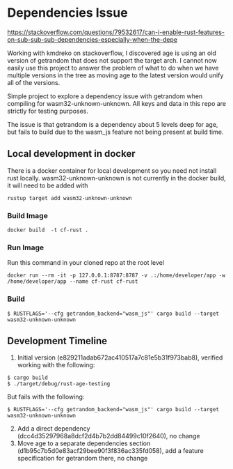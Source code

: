 # Dependencies Issue
https://stackoverflow.com/questions/79532617/can-i-enable-rust-features-on-sub-sub-sub-dependencies-especially-when-the-depe

Working with kmdreko on stackoverflow, I discovered age is using an old version of getrandom that does not support the target arch.  I cannot now easily use this project to answer the problem of what to do when we have multiple versions in the tree as moving age to the latest version would unify all of the versions.

Simple project to explore a dependency issue with getrandom when compiling for wasm32-unknown-unknown.  All keys and data in this repo are strictly for testing purposes.  

The issue is that getrandom is a dependency about 5 levels deep for age, but fails to build due to the wasm_js feature not being present at build time.

## Local development in docker
There is a docker container for local development so you need not install rust locally.  wasm32-unknown-unknown is not currently in the docker build, it will need to be added with 
```
rustup target add wasm32-unknown-unknown
```


### Build Image
```
docker build  -t cf-rust .
```
### Run Image
Run this command in your cloned repo at the root level
```
docker run --rm -it -p 127.0.0.1:8787:8787 -v .:/home/developer/app -w /home/developer/app --name cf-rust cf-rust
```
### Build
```
$ RUSTFLAGS='--cfg getrandom_backend="wasm_js"' cargo build --target wasm32-unknown-unknown
```

## Development Timeline

1. Initial version (e829211adab672ac410517a7c81e5b31f973bab8), verified working with the following:
```
$ cargo build
$ ./target/debug/rust-age-testing
```
But fails with the following:
```
$ RUSTFLAGS='--cfg getrandom_backend="wasm_js"' cargo build --target wasm32-unknown-unknown
```
2. Add a direct dependency (dcc4d35297968a8dcf2d4b7b2dd84499c10f2640), no change
3. Move age to a separate dependencies section (d1b95c7b5d0e83acf29bee90f3f836ac335fd058), add a feature specification for getrandom there, no change


